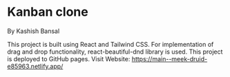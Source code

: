 # Kanban clone
By Kashish Bansal

This project is built using React and Tailwind CSS. For implementation of drag and drop functionality, react-beautiful-dnd library is used. This project is deployed to GitHub pages. 
Visit Website: https://main--meek-druid-e85963.netlify.app/

